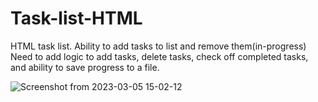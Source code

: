 # Task-list-HTML
HTML task list. Ability to add tasks to list and remove them(in-progress)
Need to add logic to add tasks, delete tasks, check off completed tasks, and ability to save progress to a file.

![Screenshot from 2023-03-05 15-02-12](https://user-images.githubusercontent.com/107972088/222983318-c2057dce-d0e0-4654-b3c0-a4abb50920fe.png)
